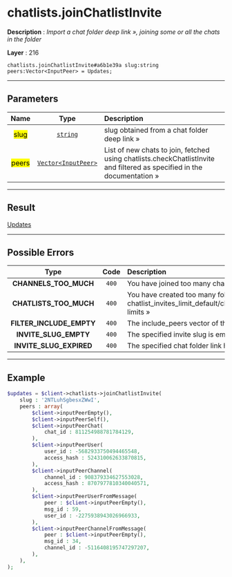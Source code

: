 # chatlists.joinChatlistInvite

**Description** : *Import a chat folder deep link &raquo;, joining some or all the chats in the folder*

**Layer** : 216

```tl
chatlists.joinChatlistInvite#a6b1e39a slug:string peers:Vector<InputPeer> = Updates;
```

---

## Parameters

| Name | Type | Description |
| :---: | :---: | :--- |
| <mark>slug</mark> | [`string`](type/string) | slug obtained from a chat folder deep link » |
| <mark>peers</mark> | [`Vector<InputPeer>`](type/InputPeer) | List of new chats to join, fetched using chatlists.checkChatlistInvite and filtered as specified in the documentation » |

---

## Result

[Updates](type/Updates)

---

## Possible Errors

| Type | Code | Description |
| :---: | :---: | :--- |
| **CHANNELS_TOO_MUCH** | `400` | You have joined too many channels/supergroups |
| **CHATLISTS_TOO_MUCH** | `400` | You have created too many folder links, hitting the chatlist_invites_limit_default/chatlist_invites_limit_premium limits » |
| **FILTER_INCLUDE_EMPTY** | `400` | The include_peers vector of the filter is empty |
| **INVITE_SLUG_EMPTY** | `400` | The specified invite slug is empty |
| **INVITE_SLUG_EXPIRED** | `400` | The specified chat folder link has expired |

---

## Example

```php
$updates = $client->chatlists->joinChatlistInvite(
	slug : '2NTLuhSgbesxZWwI',
	peers : array(
		$client->inputPeerEmpty(),
		$client->inputPeerSelf(),
		$client->inputPeerChat(
			chat_id : 811254988781784129,
		),
		$client->inputPeerUser(
			user_id : -5682933750494465548,
			access_hash : 524310062633870815,
		),
		$client->inputPeerChannel(
			channel_id : 908379334627553028,
			access_hash : 8707977810340040571,
		),
		$client->inputPeerUserFromMessage(
			peer : $client->inputPeerEmpty(),
			msg_id : 59,
			user_id : -2275938943026966933,
		),
		$client->inputPeerChannelFromMessage(
			peer : $client->inputPeerEmpty(),
			msg_id : 34,
			channel_id : -5116408195747297207,
		),
	),
);
```